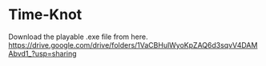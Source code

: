 # Time-Knot

Download the playable .exe file from here.
https://drive.google.com/drive/folders/1VaCBHulWyoKpZAQ6d3sqvV4DAMAbvd1_?usp=sharing
